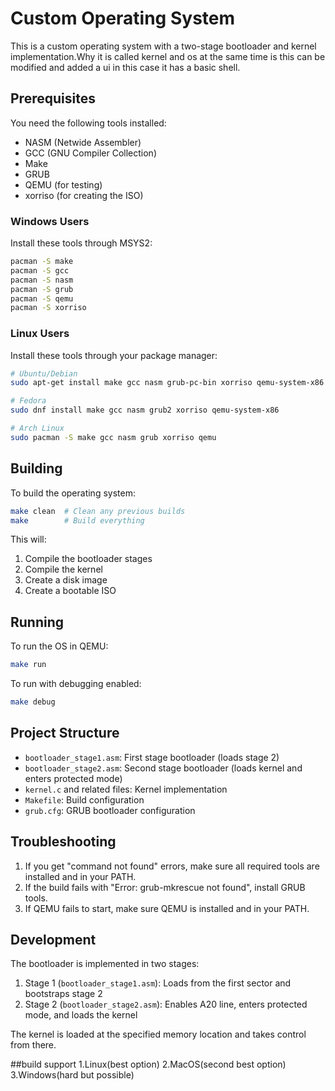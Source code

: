 # Custom Operating System

This is a custom operating system with a two-stage bootloader and kernel implementation.Why it is called kernel and os at the same time is this can be modified and added a ui in this case it has a basic shell.

## Prerequisites

You need the following tools installed:

- NASM (Netwide Assembler)
- GCC (GNU Compiler Collection)
- Make
- GRUB
- QEMU (for testing)
- xorriso (for creating the ISO)

### Windows Users
Install these tools through MSYS2:
```bash
pacman -S make
pacman -S gcc
pacman -S nasm
pacman -S grub
pacman -S qemu
pacman -S xorriso
```

### Linux Users
Install these tools through your package manager:
```bash
# Ubuntu/Debian
sudo apt-get install make gcc nasm grub-pc-bin xorriso qemu-system-x86

# Fedora
sudo dnf install make gcc nasm grub2 xorriso qemu-system-x86

# Arch Linux
sudo pacman -S make gcc nasm grub xorriso qemu
```

## Building

To build the operating system:

```bash
make clean  # Clean any previous builds
make        # Build everything
```

This will:
1. Compile the bootloader stages
2. Compile the kernel
3. Create a disk image
4. Create a bootable ISO

## Running

To run the OS in QEMU:

```bash
make run
```

To run with debugging enabled:

```bash
make debug
```

## Project Structure

- `bootloader_stage1.asm`: First stage bootloader (loads stage 2)
- `bootloader_stage2.asm`: Second stage bootloader (loads kernel and enters protected mode)
- `kernel.c` and related files: Kernel implementation
- `Makefile`: Build configuration
- `grub.cfg`: GRUB bootloader configuration

## Troubleshooting

1. If you get "command not found" errors, make sure all required tools are installed and in your PATH.
2. If the build fails with "Error: grub-mkrescue not found", install GRUB tools.
3. If QEMU fails to start, make sure QEMU is installed and in your PATH.

## Development

The bootloader is implemented in two stages:
1. Stage 1 (`bootloader_stage1.asm`): Loads from the first sector and bootstraps stage 2
2. Stage 2 (`bootloader_stage2.asm`): Enables A20 line, enters protected mode, and loads the kernel

The kernel is loaded at the specified memory location and takes control from there. 

##build support
1.Linux(best option)
2.MacOS(second best option)
3.Windows(hard but possible)
